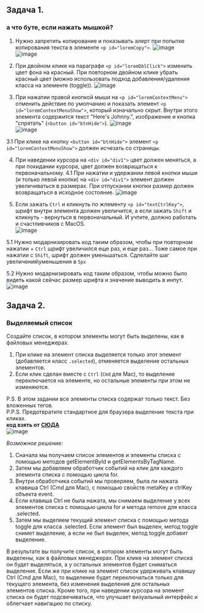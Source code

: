## Задача 1.   
### а что буте, если нажать мышкой?
1. Нужно запретить копирование и показывать алерт при попытке копирования текста в элементе `<p id="loremCopy">`.
![image](https://github.com/schoolteacherMP/lecture_45_JS_Interface_Events_Mouse_event_basics/assets/113675674/6a77a99b-d662-4142-8cfa-0c74f14a7111)  
 ![image](https://github.com/schoolteacherMP/lecture_45_JS_Interface_Events_Mouse_event_basics/assets/113675674/bb944134-1720-4600-b5c2-4a051c421e78)  

2. При двойном клике на параграфе `<p id="loremDblClick">` изменить цвет фона на красный. При повторном двойном клике убрать красный цвет (можно использовать подход добавления/удаления класса на элементе (toggle)).
![image](https://github.com/schoolteacherMP/lecture_45_JS_Interface_Events_Mouse_event_basics/assets/113675674/37fa2237-e87d-4264-b00c-2979451584c3)  

3. При нажатии правой кнопкой мыши на `<p id="loremContextMenu">` отменить действие по умолчанию и показать элемент `<p id="loremContextMenuShow">`, который изначально скрыт. Внутри этого элемента содержится текст "Here's Johnny.", изображение и кнопка "спрятать" (`<button id="btnHide">`).
![image](https://github.com/schoolteacherMP/lecture_45_JS_Interface_Events_Mouse_event_basics/assets/113675674/ec4a0d06-086e-48c8-9595-a9eaeb1565a0)  
![image](https://github.com/schoolteacherMP/lecture_45_JS_Interface_Events_Mouse_event_basics/assets/113675674/d8c9d26e-9e58-49b7-a9ca-6e5219078d35)  
  
3.1 При клике на кнопку `<button id="btnHide">` элемент `<p id="loremContextMenuShow">` должен исчезать со страницы.

4. При наведении курсора на `<div id="div1">` цвет должен меняться, а при покидании курсора, цвет должен возвращаться к первоначальному.
4.1 При нажатии и удержании левой кнопки мыши (и только левой кнопки) на `<div id="div1">` элемент должен увеличиваться в размерах. При отпускании кнопки размер должен возвращаться в исходное состояние.
 ![image](https://github.com/schoolteacherMP/lecture_45_JS_Interface_Events_Mouse_event_basics/assets/113675674/bf28b12e-709d-4b27-af02-a5605dc6c9ba)  

5. Если зажать `Ctrl` и кликнуть по жлементу `<p id="textCtrlKey">`, шрифт внутри элемента должен увеличится, а если зажать `Shift` и кликнуть - вернуться в первоначальный. И учтите, должно работать и счастливчиков с MacOS.  
![image](https://github.com/schoolteacherMP/lecture_45_JS_Interface_Events_Mouse_event_basics/assets/113675674/e1f32e70-4fe8-4c4f-a647-3f64a756e247)  

5.1 Нужно модарнизировать код таким образом, чтобы при повторном нажатии + `Ctrl` шрифт увеличился еще раз, и еще раз... Тоже самое при нажатии с `Shift`, шрифт должен уменьшаться.  Сдлелайте шаг увеличения\уменьшения в `5px`  

5.2 Нужно модарнизировать код таким образом, чтобы можно было видеть какой сейчас размер шрифта и значение выводить в инпут.  
![image](https://github.com/schoolteacherMP/lecture_45_JS_Interface_Events_Mouse_event_basics/assets/113675674/155ce2d5-b75f-4a96-b98c-97e32a5b6514)  

 
## Задача 2.   
### Выделяемый список  
Создайте список, в котором элементы могут быть выделены, как в файловых менеджерах.  

1. При клике на элемент списка выделяется только этот элемент (добавляется класс `.selected`), отменяется выделение остальных элементов.  
2. Если клик сделан вместе с `Ctrl` (`Cmd` для Mac), то выделение переключается на элементе, но остальные элементы при этом не изменяются.  
 
P.S. В этом задании все элементы списка содержат только текст. Без вложенных тегов.  
P.P.S. Предотвратите стандартное для браузера выделение текста при кликах.  
**код взять от**  **[СЮДА ](https://plnkr.co/edit/lPzUmILnLIkgz5Ap?p=preview&preview)**  
![image](https://user-images.githubusercontent.com/113675674/221419616-a48bef3e-28a8-4a51-8d23-691ee2e70246.png)  

_Возможное решение:_    
1. Сначала мы получаем список элементов и элементы списка с помощью методов getElementById и getElementsByTagName.  
2. Затем мы добавляем обработчик событий на клик для каждого элемента списка с помощью цикла for.   
3. Внутри обработчика событий мы проверяем, была ли нажата клавиша Ctrl (Cmd для Mac), с помощью свойств metaKey и ctrlKey объекта event. 
4. Если клавиша Ctrl не была нажата, мы снимаем выделение у всех элементов списка с помощью цикла for и метода remove для класса .selected.   
5. Затем мы выделяем текущий элемент списка с помощью метода toggle для класса .selected. Если элемент был выделен, метод toggle снимет выделение, а если не был выделен, метод toggle добавит выделение.  

В результате вы получите список, в котором элементы могут быть выделены, как в файловых менеджерах. При клике на элемент списка он будет выделяться, а у остальных элементов будет сниматься выделение. Если же при клике на элемент список удерживать клавишу Ctrl (Cmd для Mac), то выделение будет переключаться только для текущего элемента, без изменения выделения для остальных элементов списка. Кроме того, при наведении курсора на элемент списка он будет подсвечиваться, что улучшает визуальный интерфейс и облегчает навигацию по списку.

